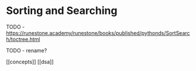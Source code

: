 # Sorting and Searching

TODO - https://runestone.academy/runestone/books/published/pythonds/SortSearch/toctree.html

TODO - rename?

[[concepts]]
[[dsa]]
